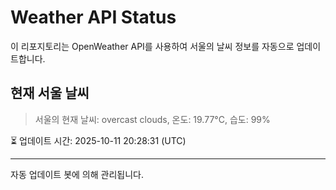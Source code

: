 
# Weather API Status

이 리포지토리는 OpenWeather API를 사용하여 서울의 날씨 정보를 자동으로 업데이트합니다.

## 현재 서울 날씨
> 서울의 현재 날씨: overcast clouds, 온도: 19.77°C, 습도: 99%

⏳ 업데이트 시간: 2025-10-11 20:28:31 (UTC)

---
자동 업데이트 봇에 의해 관리됩니다.

